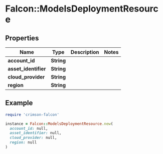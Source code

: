 # Falcon::ModelsDeploymentResource

## Properties

| Name | Type | Description | Notes |
| ---- | ---- | ----------- | ----- |
| **account_id** | **String** |  |  |
| **asset_identifier** | **String** |  |  |
| **cloud_provider** | **String** |  |  |
| **region** | **String** |  |  |

## Example

```ruby
require 'crimson-falcon'

instance = Falcon::ModelsDeploymentResource.new(
  account_id: null,
  asset_identifier: null,
  cloud_provider: null,
  region: null
)
```

